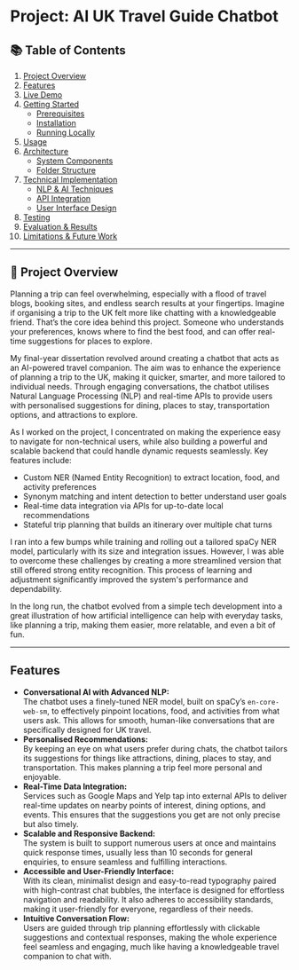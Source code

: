 ﻿# Project: AI UK Travel Guide Chatbot

## 📚 Table of Contents

1. [Project Overview](#project-overview)
2. [Features](#features)
3. [Live Demo](#live-demo)
4. [Getting Started](#getting-started)
   - [Prerequisites](#prerequisites)
   - [Installation](#installation)
   - [Running Locally](#running-locally)
5. [Usage](#usage)
6. [Architecture](#architecture)
   - [System Components](#system-components)
   - [Folder Structure](#folder-structure)
7. [Technical Implementation](#technical-implementation)
   - [NLP & AI Techniques](#nlp--ai-techniques)
   - [API Integration](#api-integration)
   - [User Interface Design](#user-interface-design)
8. [Testing](#testing)
9. [Evaluation & Results](#evaluation--results)
10. [Limitations & Future Work](#limitations--future-work)

---

<h2 id="project-overview">📍 Project Overview</h2>

Planning a trip can feel overwhelming, especially with a flood of travel blogs, booking sites, and endless search results at your fingertips. Imagine if organising a trip to the UK felt more like chatting with a knowledgeable friend. That’s the core idea behind this project. Someone who understands your preferences, knows where to find the best food, and can offer real-time suggestions for places to explore.

My final-year dissertation revolved around creating a chatbot that acts as an AI-powered travel companion. The aim was to enhance the experience of planning a trip to the UK, making it quicker, smarter, and more tailored to individual needs. Through engaging conversations, the chatbot utilises Natural Language Processing (NLP) and real-time APIs to provide users with personalised suggestions for dining, places to stay, transportation options, and attractions to explore.

As I worked on the project, I concentrated on making the experience easy to navigate for non-technical users, while also building a powerful and scalable backend that could handle dynamic requests seamlessly. Key features include:

- Custom NER (Named Entity Recognition) to extract location, food, and activity preferences
- Synonym matching and intent detection to better understand user goals
- Real-time data integration via APIs for up-to-date local recommendations
- Stateful trip planning that builds an itinerary over multiple chat turns

I ran into a few bumps while training and rolling out a tailored spaCy NER model, particularly with its size and integration issues. However, I was able to overcome these challenges by creating a more streamlined version that still offered strong entity recognition. This process of learning and adjustment significantly improved the system's performance and dependability.

In the long run, the chatbot evolved from a simple tech development into a great illustration of how artificial intelligence can help with everyday tasks, like planning a trip, making them easier, more relatable, and even a bit of fun.

---

<h2 id="features">Features</h2>

- **Conversational AI with Advanced NLP:** </br> The chatbot uses a finely-tuned NER model, built on spaCy’s `en-core-web-sm`, to effectively pinpoint locations, food, and activities from what users ask. This allows for smooth, human-like conversations that are specifically designed for UK travel. </br>
- **Personalised Recommendations:** </br> By keeping an eye on what users prefer during chats, the chatbot tailors its suggestions for things like attractions, dining, places to stay, and transportation. This makes planning a trip feel more personal and enjoyable. </br>
- **Real-Time Data Integration:** </br> Services such as Google Maps and Yelp tap into external APIs to deliver real-time updates on nearby points of interest, dining options, and events. This ensures that the suggestions you get are not only precise but also timely.
- **Scalable and Responsive Backend:** </br> The system is built to support numerous users at once and maintains quick response times, usually less than 10 seconds for general enquiries, to ensure seamless and fulfilling interactions.
- **Accessible and User-Friendly Interface:** </br> With its clean, minimalist design and easy-to-read typography paired with high-contrast chat bubbles, the interface is designed for effortless navigation and readability. It also adheres to accessibility standards, making it user-friendly for everyone, regardless of their needs.
- **Intuitive Conversation Flow:** </br> Users are guided through trip planning effortlessly with clickable suggestions and contextual responses, making the whole experience feel seamless and engaging, much like having a knowledgeable travel companion to chat with.







